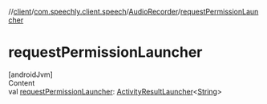 //[client](../../index.md)/[com.speechly.client.speech](../index.md)/[AudioRecorder](index.md)/[requestPermissionLauncher](request-permission-launcher.md)



# requestPermissionLauncher  
[androidJvm]  
Content  
val [requestPermissionLauncher](request-permission-launcher.md): [ActivityResultLauncher](https://developer.android.com/reference/kotlin/androidx/activity/result/ActivityResultLauncher.html)<[String](https://kotlinlang.org/api/latest/jvm/stdlib/kotlin/-string/index.html)>  



